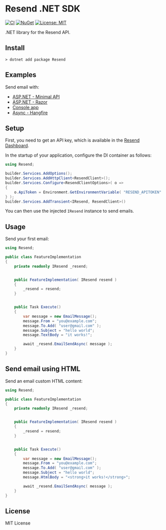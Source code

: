 ﻿Resend .NET SDK
==========================================================================

[![CI](https://github.com/resend/resend-dotnet/workflows/CI/badge.svg)](https://github.com/resend/resend-dotnet/actions)
[![NuGet](https://img.shields.io/nuget/vpre/resend.svg?label=NuGet)](https://www.nuget.org/packages/Resend/)
[![License: MIT](https://img.shields.io/badge/License-MIT-blue.svg)](https://opensource.org/licenses/MIT)

.NET library for the Resend API.


Install
--------------------------------------------------------------------------

```
> dotnet add package Resend
```


Examples
--------------------------------------------------------------------------

Send email with:

* [ASP.NET - Minimal API](https://github.com/resend/resend-dotnet/tree/master/examples/WebMinimalApi)
* [ASP.NET - Razor](https://github.com/resend/resend-dotnet/tree/master/examples/WebRazor)
* [Console app](https://github.com/resend/resend-dotnet/tree/master/examples/ConsoleNoDi)
* [Async - Hangfire](https://github.com/resend/resend-dotnet/tree/master/examples/AsyncHangfire)


Setup
--------------------------------------------------------------------------

First, you need to get an API key, which is available in the
[Resend Dashboard](https://resend.com/).

In the startup of your application, configure the DI container as follows:

```csharp
using Resend;

builder.Services.AddOptions();
builder.Services.AddHttpClient<ResendClient>();
builder.Services.Configure<ResendClientOptions>( o =>
{
    o.ApiToken = Environment.GetEnvironmentVariable( "RESEND_APITOKEN" )!;
} );
builder.Services.AddTransient<IResend, ResendClient>()
```

You can then use the injected `IResend` instance to send emails.


Usage
--------------------------------------------------------------------------

Send your first email:

```csharp
using Resend;

public class FeatureImplementation
{
    private readonly IResend _resend;


    public FeatureImplementation( IResend resend )
    {
        _resend = resend;
    }


    public Task Execute()
    {
        var message = new EmailMessage();
        message.From = "you@example.com";
        message.To.Add( "user@gmail.com" );
        message.Subject = "hello world";
        message.TextBody = "it works!";

        await _resend.EmailSendAsync( message );
    }
}
```


Send email using HTML
--------------------------------------------------------------------------

Send an email custom HTML content:

```csharp
using Resend;

public class FeatureImplementation
{
    private readonly IResend _resend;


    public FeatureImplementation( IResend resend )
    {
        _resend = resend;
    }


    public Task Execute()
    {
        var message = new EmailMessage();
        message.From = "you@example.com";
        message.To.Add( "user@gmail.com" );
        message.Subject = "hello world";
        message.HtmlBody = "<strong>it works!</strong>";

        await _resend.EmailSendAsync( message );
    }
}
```


License
--------------------------------------------------------------------------

MIT License